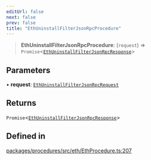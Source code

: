 ```yaml
---
editUrl: false
next: false
prev: false
title: "EthUninstallFilterJsonRpcProcedure"
---
```


> **EthUninstallFilterJsonRpcProcedure**: (`request`) => `Promise`\<[`EthUninstallFilterJsonRpcResponse`](/reference/tevm/procedures/type-aliases/ethuninstallfilterjsonrpcresponse/)\>

## Parameters

• **request**: [`EthUninstallFilterJsonRpcRequest`](/reference/tevm/procedures/type-aliases/ethuninstallfilterjsonrpcrequest/)

## Returns

`Promise`\<[`EthUninstallFilterJsonRpcResponse`](/reference/tevm/procedures/type-aliases/ethuninstallfilterjsonrpcresponse/)\>

## Defined in

[packages/procedures/src/eth/EthProcedure.ts:207](https://github.com/evmts/tevm-monorepo/blob/main/packages/procedures/src/eth/EthProcedure.ts#L207)
